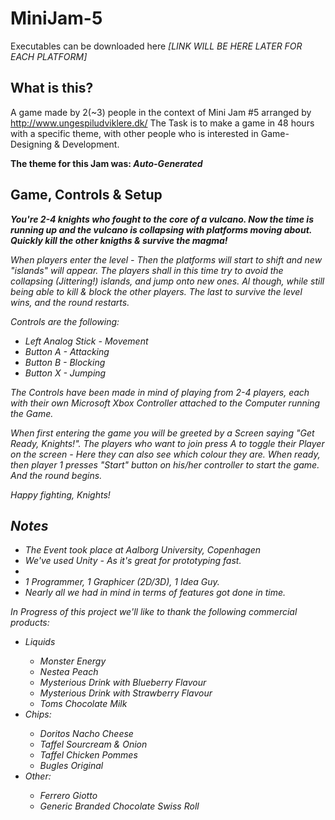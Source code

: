 MiniJam-5
==========
Executables can be downloaded here <i>[LINK WILL BE HERE LATER FOR EACH PLATFORM]</i>

What is this?
---------
A game made by 2(~3) people in the context of Mini Jam #5 arranged by http://www.ungespiludviklere.dk/
The Task is to make a game in 48 hours with a specific theme, with other people who is interested in Game- Designing & Development.

<b>The theme for this Jam was: <i>Auto-Generated</i></b>

Game, Controls & Setup
---------
<b><i>You're 2-4 knights who fought to the core of a vulcano. Now the time is running up and the vulcano is collapsing with platforms moving about. Quickly kill the other knigths & survive the magma!<i></b>

When players enter the level - Then the platforms will start to shift and new "islands" will appear.
The players shall in this time try to avoid the collapsing (Jittering!) islands, and jump onto new ones.
Al though, while still being able to kill & block the other players.
The last to survive the level wins, and the round restarts.

Controls are the following:
<ul>
	<li>Left Analog Stick - Movement</li>
	<li>Button A - Attacking</li>
	<li>Button B - Blocking</li>
	<li>Button X - Jumping</li>
</ul>
The Controls have been made in mind of playing from 2-4 players, each with their own Microsoft Xbox Controller attached to the Computer running the Game.

When first entering the game you will be greeted by a Screen saying "Get Ready, Knights!".
The players who want to join press A to toggle their Player on the screen - Here they can also see which colour they are.
When ready, then player 1 presses "Start" button on his/her controller to start the game. And the round begins.

Happy fighting, Knights!

Notes
---------
<ul>
	<li>The Event took place at Aalborg University, Copenhagen</li>
  <li>We've used Unity - As it's great for prototyping fast.</li>
  <li></li>
  <li>1 Programmer, 1 Graphicer (2D/3D), 1 Idea Guy.</li>
  <li>Nearly all we had in mind in terms of features got done in time.</li>
</ul>

In Progress of this project we'll like to thank the following commercial products:
<ul>
	<li>Liquids</li>
	<ul>
		<li>Monster Energy</li>
		<li>Nestea Peach</li>
		<li>Mysterious Drink with Blueberry Flavour</li>
		<li>Mysterious Drink with Strawberry Flavour</li>
		<li>Toms Chocolate Milk</li>
	</ul>
  <li>Chips:</li>
  <ul>
    <li>Doritos Nacho Cheese</li>
    <li>Taffel Sourcream & Onion</li>
    <li>Taffel Chicken Pommes</li>
    <li>Bugles Original</li>
  </ul>
  <li>Other:</li>
  <ul>
  	<li>Ferrero Giotto</li>
  	<li>Generic Branded Chocolate Swiss Roll</li>
  </ul>
</ul>




